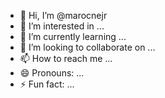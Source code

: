 - 👋 Hi, I’m @marocnejr
- 👀 I’m interested in ...
- 🌱 I’m currently learning ...
- 💞️ I’m looking to collaborate on ...
- 📫 How to reach me ...
- 😄 Pronouns: ...
- ⚡ Fun fact: ...

<!---
marocnejr/marocnejr is a ✨ special ✨ repository because its `README.md` (this file) appears on your GitHub profile.
You can click the Preview link to take a look at your changes.
--->
